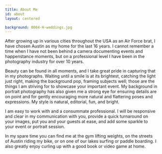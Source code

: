 ```yaml
---
title: About Me
id: about
layout: centered

background: 0004-H-weddings.jpg
---
```

After growing up in various cities throughout the USA as an Air Force brat, I have chosen Austin as my home for the last 16 years. I cannot remember a time when I have not been behind a camera documenting events and happenstance moments, but on a professional level I have been in the photography industry for over 10 years. 

Beauty can be found in all moments, and I take great pride in capturing that in my photographs. Waiting until a smile is at its brightest, catching the light just right, making the background pop, framing subjects well; those are the things I am striving for to showcase your important event. My background in portrait photography has also given me a strong eye for ensuring details are on point and for gently encouraging more natural and flattering poses and expressions. My style is natural, editorial, fun, and bright.

I am easy to work with and a consummate professional.  I will be responsive and clear in my communication with you, provide a quick turnaround on your images, put you and your guests at ease, and add some sparkle to your event or portrait session.

In my spare time you can find me at the gym lifting weights, on the streets of Austin riding my bike, or on one of our lakes surfing or paddle boarding. I also greatly enjoy curling up with a good book or video game at home.
